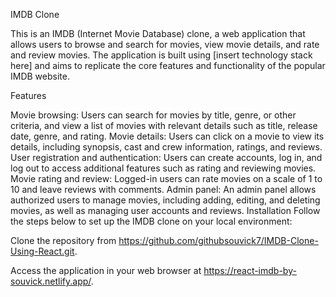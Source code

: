 IMDB Clone

This is an IMDB (Internet Movie Database) clone, a web application that allows users to browse and search for movies, view movie details, and rate and review movies. The application is built using [insert technology stack here] and aims to replicate the core features and functionality of the popular IMDB website.

Features


Movie browsing: Users can search for movies by title, genre, or other criteria, and view a list of movies with relevant details such as title, release date, genre, and rating.
Movie details: Users can click on a movie to view its details, including synopsis, cast and crew information, ratings, and reviews.
User registration and authentication: Users can create accounts, log in, and log out to access additional features such as rating and reviewing movies.
Movie rating and review: Logged-in users can rate movies on a scale of 1 to 10 and leave reviews with comments.
Admin panel: An admin panel allows authorized users to manage movies, including adding, editing, and deleting movies, as well as managing user accounts and reviews.
Installation
Follow the steps below to set up the IMDB clone on your local environment:

Clone the repository from https://github.com/githubsouvick7/IMDB-Clone-Using-React.git.

Access the application in your web browser at https://react-imdb-by-souvick.netlify.app/.

